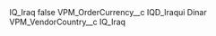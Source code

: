 <?xml version="1.0" encoding="UTF-8"?>
<CustomMetadata xmlns="http://soap.sforce.com/2006/04/metadata" xmlns:xsi="http://www.w3.org/2001/XMLSchema-instance" xmlns:xsd="http://www.w3.org/2001/XMLSchema">
    <label>IQ_Iraq</label>
    <protected>false</protected>
    <values>
        <field>VPM_OrderCurrency__c</field>
        <value xsi:type="xsd:string">IQD_Iraqui Dinar</value>
    </values>
    <values>
        <field>VPM_VendorCountry__c</field>
        <value xsi:type="xsd:string">IQ_Iraq</value>
    </values>
</CustomMetadata>
